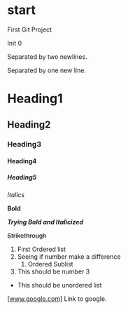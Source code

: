 # start
First Git Project

Init 0


Separated by two newlines.

Separated by one new line.

# Heading1
## Heading2
### Heading3
#### Heading4
##### Heading5


*Italics*

**Bold**

***Trying Bold and Italicized***

~~Strikethrough~~

1. First Ordered list
3. Seeing if number make a difference
    1. Ordered Sublist
5. This should be number 3
  * This should be unordered list
  

[www.google.com] Link to google.


